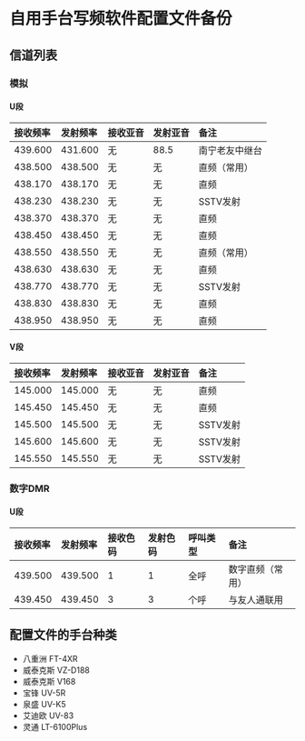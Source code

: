 # 自用手台写频软件配置文件备份

## 信道列表

### 模拟

#### U段

| 接收频率 | 发射频率 | 接收亚音 | 发射亚音 | 备注 |
| :------ | :---- | :------ | :------ | :------ |
| 439.600 | 431.600 | 无 | 88.5 | 南宁老友中继台 |
| 438.500 | 438.500 | 无 | 无 | 直频（常用） |
| 438.170 | 438.170 | 无 | 无 | 直频 |
| 438.230 | 438.230 | 无 | 无 | SSTV发射 |
| 438.370 | 438.370 | 无 | 无 | 直频 |
| 438.450 | 438.450 | 无 | 无 | 直频 |
| 438.550 | 438.550 | 无 | 无 | 直频（常用） |
| 438.630 | 438.630 | 无 | 无 | 直频 |
| 438.770 | 438.770 | 无 | 无 | SSTV发射 |
| 438.830 | 438.830 | 无 | 无 | 直频 |
| 438.950 | 438.950 | 无 | 无 | 直频 |

#### V段

| 接收频率 | 发射频率 | 接收亚音 | 发射亚音 | 备注 |
| :------ | :---- | :------ | :------ | :------ |
| 145.000 | 145.000 | 无 | 无 | 直频 |
| 145.450 | 145.450 | 无 | 无 | 直频 |
| 145.500 | 145.500 | 无 | 无 | SSTV发射 |
| 145.600 | 145.600 | 无 | 无 | SSTV发射 |
| 145.550 | 145.550 | 无 | 无 | SSTV发射 |

### 数字DMR

#### U段

| 接收频率 | 发射频率 | 接收色码 | 发射色码 | 呼叫类型 | 备注 |
| :------ | :---- | :------ | :------ | :------ | :------ |
| 439.500 | 439.500 | 1 | 1 | 全呼 | 数字直频（常用） |
| 439.450 | 439.450 | 3 | 3 | 个呼 | 与友人通联用 |

## 配置文件的手台种类

- 八重洲 FT-4XR
- 威泰克斯 VZ-D188
- 威泰克斯 V168
- 宝锋 UV-5R
- 泉盛 UV-K5
- 艾迪欧 UV-83
- 灵通 LT-6100Plus

